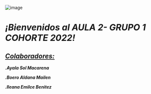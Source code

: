 ![image](https://user-images.githubusercontent.com/106356285/176573168-88bf2f5a-e613-4e7a-b790-2950e4375a07.png)
<!DOCTYPE html>
<html>
<h1><b><i>¡Bienvenidos al AULA 2- GRUPO 1 COHORTE 2022!</i></b></h1>
<h2><b><i><u>Colaboradores: </u></i></b></h2>
<p><b><i>.Ayala Sol Macarena</b></i></p>
<p><b><i>.Boero Aldana Mailen</b></i></p>
<p><b><i>.Ileana Emilce Benitez</b></i></p>

</html>
